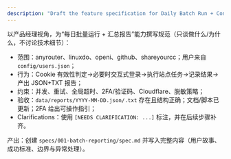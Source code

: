 ```yaml
---
description: "Draft the feature specification for Daily Batch Run + Consolidated Report"
---
```


以产品经理视角，为“每日批量运行 + 汇总报告”能力撰写规范（只谈做什么/为什么，不讨论技术细节）：
- 范围：anyrouter、linuxdo、openi、github、shareyourcc；用户来自 `config/users.json`；
- 行为：Cookie 有效性判定→必要时交互式登录→执行站点任务→记录结果→产出 JSON+TXT 报告；
- 约束：并发、重试、全局超时、2FA/验证码、Cloudflare、脱敏策略；
- 验收：`data/reports/YYYY-MM-DD.json/.txt` 存在且结构正确；文档/脚本已更新；2FA 给出可操作指引；
- Clarifications：使用 `[NEEDS CLARIFICATION: ...]` 标注，并在后续步骤补齐。

产出：创建 `specs/001-batch-reporting/spec.md` 并写入完整内容（用户故事、成功标准、边界与异常处理）。
